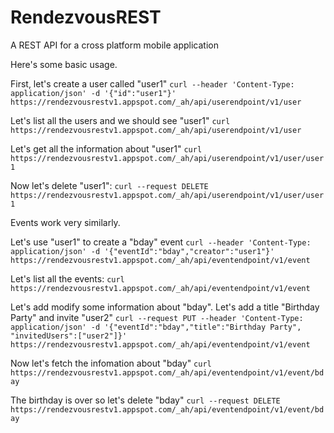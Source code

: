 RendezvousREST
==============

A REST API for a cross platform mobile application

Here's some basic usage.  

First, let's create a user called "user1"
`curl --header 'Content-Type: application/json' -d '{"id":"user1"}' https://rendezvousrestv1.appspot.com/_ah/api/userendpoint/v1/user`

Let's list all the users and we should see "user1"
`curl https://rendezvousrestv1.appspot.com/_ah/api/userendpoint/v1/user`

Let's get all the information about "user1"
`curl https://rendezvousrestv1.appspot.com/_ah/api/userendpoint/v1/user/user1`

Now let's delete "user1":
`curl --request DELETE https://rendezvousrestv1.appspot.com/_ah/api/userendpoint/v1/user/user1`


Events work very similarly.

Let's use "user1" to create a "bday" event
`curl --header 'Content-Type: application/json' -d '{"eventId":"bday","creator":"user1"}' https://rendezvousrestv1.appspot.com/_ah/api/eventendpoint/v1/event`

Let's list all the events:
`curl https://rendezvousrestv1.appspot.com/_ah/api/eventendpoint/v1/event`

Let's add modify some information about "bday".  Let's add a title "Birthday Party" and invite "user2"
`curl --request PUT --header 'Content-Type: application/json' -d '{"eventId":"bday","title":"Birthday Party", "invitedUsers":["user2"]}' https://rendezvousrestv1.appspot.com/_ah/api/eventendpoint/v1/event`

Now let's fetch the infomation about "bday"
`curl https://rendezvousrestv1.appspot.com/_ah/api/eventendpoint/v1/event/bday`

The birthday is over so let's delete "bday"
`curl --request DELETE https://rendezvousrestv1.appspot.com/_ah/api/eventendpoint/v1/event/bday`
